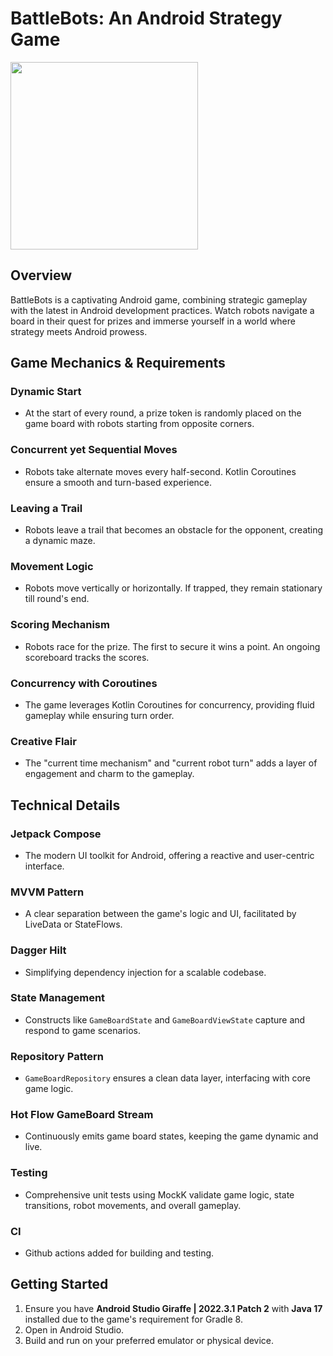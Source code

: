 # BattleBots: An Android Strategy Game

<img src=https://github.com/diogorborges/BattleBots/assets/12548332/69dce3cd-1786-44be-8568-6afd80394b66 width=300>


## Overview

BattleBots is a captivating Android game, combining strategic gameplay with the latest in Android development practices. Watch robots navigate a board in their quest for prizes and immerse yourself in a world where strategy meets Android prowess.

## Game Mechanics & Requirements

### Dynamic Start
- At the start of every round, a prize token is randomly placed on the game board with robots starting from opposite corners.

### Concurrent yet Sequential Moves
- Robots take alternate moves every half-second. Kotlin Coroutines ensure a smooth and turn-based experience.

### Leaving a Trail
- Robots leave a trail that becomes an obstacle for the opponent, creating a dynamic maze.

### Movement Logic
- Robots move vertically or horizontally. If trapped, they remain stationary till round's end.

### Scoring Mechanism
- Robots race for the prize. The first to secure it wins a point. An ongoing scoreboard tracks the scores.

### Concurrency with Coroutines
- The game leverages Kotlin Coroutines for concurrency, providing fluid gameplay while ensuring turn order.

### Creative Flair
- The "current time mechanism" and "current robot turn" adds a layer of engagement and charm to the gameplay.

## Technical Details

### Jetpack Compose
- The modern UI toolkit for Android, offering a reactive and user-centric interface.

### MVVM Pattern
- A clear separation between the game's logic and UI, facilitated by LiveData or StateFlows.

### Dagger Hilt
- Simplifying dependency injection for a scalable codebase.

### State Management
- Constructs like `GameBoardState` and `GameBoardViewState` capture and respond to game scenarios.

### Repository Pattern
- `GameBoardRepository` ensures a clean data layer, interfacing with core game logic.

### Hot Flow GameBoard Stream
- Continuously emits game board states, keeping the game dynamic and live.

### Testing
- Comprehensive unit tests using MockK validate game logic, state transitions, robot movements, and overall gameplay.

### CI
- Github actions added for building and testing.

## Getting Started

1. Ensure you have **Android Studio Giraffe | 2022.3.1 Patch 2** with **Java 17** installed due to the game's requirement for Gradle 8.
2. Open in Android Studio.
3. Build and run on your preferred emulator or physical device.
